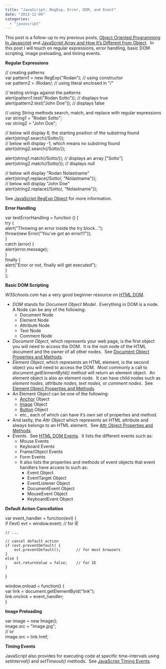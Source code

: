 ```yaml
---
title: "JavaScript: RegExp, Error, DOM, and Event"
date: "2013-12-09"
categories: 
  - "javascript"
---
```


This post is a follow-up to my previous posts, [Object Oriented Programming In Javascript](http://rodansotto.wordpress.com/2013/09/21/web-ui-working-with-objects-in-javascript/) and [JavaScript Array and How It’s Different from Object](http://rodansotto.wordpress.com/2013/11/03/web-ui-javascript-array-and-how-its-different-from-object/).  In this post I will touch on regular expressions, error handling, basic DOM scripting, image preloading, and timing events.

**Regular Expressions**

// creating patterns  
var pattern1 = new RegExp("Rodan");     // using constructor  
var pattern2 = /Rodan/;                 // using literal enclosed in "/"  
      
// testing strings against the patterns  
alert(pattern1.test("Rodan Sotto"));    // displays true  
alert(pattern2.test("John Doe"));       // displays false  
      
// using String methods search, match, and replace with regular expressions  
var string1 = "Rodan Sotto";  
var string2 = "John Doe";  
      
// below will display 6, the starting position of the substring found  
alert(string1.search(/Sotto/));   
// below will display -1, which means no substring found  
alert(string2.search(/Sotto/));   
      
alert(string1.match(/Sotto/)); // displays an array \["Sotto"\]  
alert(string2.match(/Sotto/)); // displays null  
      
// below will display "Rodan Nolastname"  
alert(string1.replace(/Sotto/, "Nolastname"));  
// below will display "John Doe"  
alert(string2.replace(/Sotto/, "Nolastname"));  
  

  

See [JavaScript RegExp Object](http://www.w3schools.com/js/js_obj_regexp.asp) for more information.

**Error Handling**

var testErrorHandling = function () {  
    try {  
        alert("Throwing an error inside the try block...");  
        throw(new Error("You've got an error!!!"));  
    }  
    catch (error) {  
        alert(error.message);  
    }  
    finally {  
        alert("Error or not, finally will get executed");  
    }  
};  
  

  

**Basic DOM Scripting**

_W3Schools.com_ has a very good beginner resource on [HTML DOM](http://www.w3schools.com/js/js_htmldom.asp).

- _DOM_ stands for _Document Object Model_.  Everything in DOM is a node.  A Node can be any of the following:
    - Document Node
    - Element Node
    - Attribute Node
    - Text Node
    - Comment Node
- _Document Object_, which represents your web page, is the first object you will need to access the DOM.  It is the root node of the HTML document and the owner of all other nodes.  See [Document Object Properties and Methods](http://www.w3schools.com/jsref/dom_obj_document.asp).
- _Element Object_, which represents an HTML element, is the second object you will need to access the DOM.  Most commonly a call to _document.getElementById()_ method will return an element object.  An element object is also an element node.  It can have child nodes such as _element nodes_, _attribute nodes_, _text nodes_, or _comment nodes_.  See [Element Object Properties and Methods](http://www.w3schools.com/jsref/dom_obj_all.asp).
- An Element Object can be one of the following:
    - [Anchor](http://www.w3schools.com/jsref/dom_obj_anchor.asp) Object
    - [Image](http://www.w3schools.com/jsref/dom_obj_image.asp) Object
    - [Button](http://www.w3schools.com/jsref/dom_obj_button.asp) Object
    - etc., each of which can have it’s own set of properties and method.
- And lastly, the _Attr Object_ which represents an HTML attribute and always belongs to an HTML element.  See [Attr Object Properties and Methods](http://www.w3schools.com/jsref/dom_obj_attributes.asp).
- _Events_.  See [HTML DOM Events](http://www.w3schools.com/jsref/dom_obj_event.asp).  It lists the different events such as:
    - Mouse Events
    - Keyboard Events
    - Frame/Object Events
    - Form Events
    - It also lists the properties and methods of event objects that event handlers have access to such as:
        - Event Object
        - EventTarget Object
        - EventListener Object
        - DocumentEvent Object
        - MouseEvent Object
        - KeyboardEvent Object

**Default Action Cancellation**

var event_handler = function(evt) {  
    if (!evt) evt = window.event;   // for IE  
      
    // ...  
      
    // cancel default action  
    if (evt.preventDefault) {  
        evt.preventDefault();       // for most browsers  
    }  
    else {  
        evt.returnValue = false;    // for IE  
    }  
}  
      
window.onload = function() {  
    var link = document.getElementById("link");  
    link.onclick = event_handler;      
}  

  

**Image Preloading**

var image = new Image();  
image.src = "image.jpg";  
// or  
image.src = link.href;

  

**Timing Events**

JavaScript also provides for executing code at specific time-intervals using _setInterval()_ and _setTimeout()_ methods.  See [JavaScript Timing Events](http://www.w3schools.com/js/js_timing.asp).
